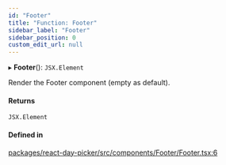 ```yaml
---
id: "Footer"
title: "Function: Footer"
sidebar_label: "Footer"
sidebar_position: 0
custom_edit_url: null
---
```


▸ **Footer**(): `JSX.Element`

Render the Footer component (empty as default).

#### Returns

`JSX.Element`

#### Defined in

[packages/react-day-picker/src/components/Footer/Footer.tsx:6](https://github.com/gpbl/react-day-picker/blob/0df406c0/packages/react-day-picker/src/components/Footer/Footer.tsx#L6)
